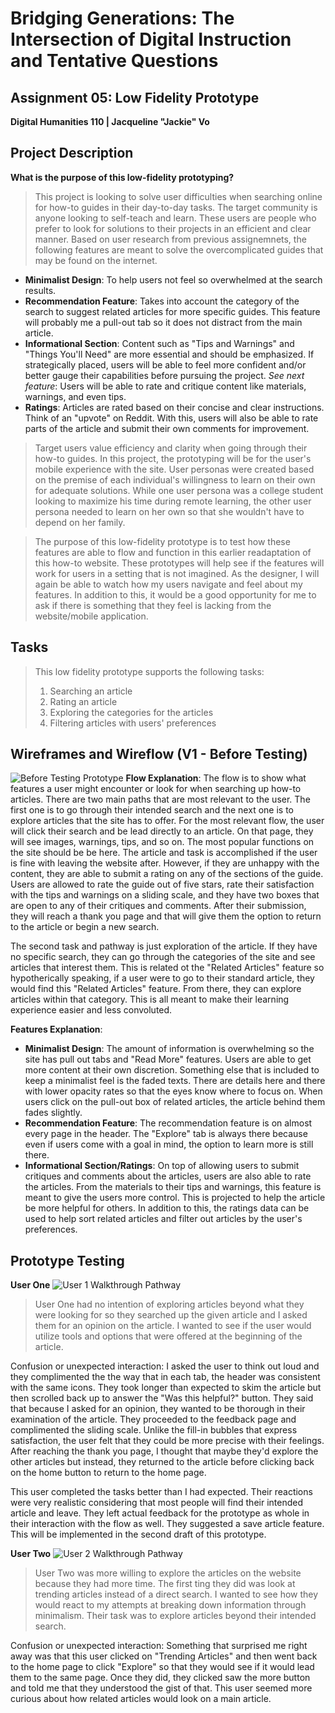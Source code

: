 # Bridging Generations: The Intersection of Digital Instruction and Tentative Questions
## Assignment 05: Low Fidelity Prototype ##
__Digital Humanities 110 | Jacqueline "Jackie" Vo__

## Project Description ##
**What is the purpose of this low-fidelity prototyping?**
> This project is looking to solve user difficulties when searching online for how-to guides in their day-to-day tasks. The target community is anyone looking to self-teach and learn. These users are people who prefer to look for solutions to their projects in an efficient and clear manner. Based on user research from previous assignemnets, the following features are meant to solve the overcomplicated guides that may be found on the internet. 

* **Minimalist Design**: To help users not feel so overwhelmed at the search results.
* **Recommendation Feature**: Takes into account the category of the search to suggest related articles for more specific guides. This feature will probably me a pull-out tab so it does not distract from the main article. 
* **Informational Section**: Content such as "Tips and Warnings" and "Things You'll Need" are more essential and should be emphasized. If strategically placed, users will be able to feel more confident and/or better gauge their capabilities before pursuing the project. *See next feature*: Users will be able to rate and critique content like materials, warnings, and even tips.
* **Ratings**: Articles are rated based on their concise and clear instructions. Think of an "upvote" on Reddit. With this, users will also be able to rate parts of the article and submit their own comments for improvement.

> Target users value efficiency and clarity when going through their how-to guides. In this project, the prototyping will be for the user's mobile experience with the site. User personas were created based on the premise of each individual's willingness to learn on their own for adequate solutions. While one user persona was a college student looking to maximize his time during remote learning, the other user persona needed to learn on her own so that she wouldn't have to depend on her family. 

> The purpose of this low-fidelity prototype is to test how these features are able to flow and function in this earlier readaptation of this how-to website. These prototypes will help see if the features will work for users in a setting that is not imagined. As the designer, I will again be able to watch how my users navigate and feel about my features. In addition to this, it would be a good opportunity for me to ask if there is something that they feel is lacking from the website/mobile application. 

## Tasks ##
> This low fidelity prototype supports the following tasks:
> 1. Searching an article
> 2. Rating an article
> 3. Exploring the categories for the articles
> 4. Filtering articles with users' preferences

## Wireframes and Wireflow (V1 - Before Testing) ##
![Before Testing Prototype](prototype.jpg)
**Flow Explanation**: The flow is to show what features a user might encounter or look for when searching up how-to articles. There are two main paths that are most relevant to the user. The first one is to go through their intended search and the next one is to explore articles that the site has to offer. For the most relevant flow, the user will click their search and be lead directly to an article. On that page, they will see images, warnings, tips, and so on. The most popular functions on the site should be be here. The article and task is accomplished if the user is fine with leaving the website after. However, if they are unhappy with the content, they are able to submit a rating on any of the sections of the guide. Users are allowed to rate the guide out of five stars, rate their satisfaction with the tips and warnings on a sliding scale, and they have two boxes that are open to any of their critiques and comments. After their submission, they will reach a thank you page and that will give them the option to return to the article or begin a new search.

The second task and pathway is just exploration of the article. If they have no specific search, they can go through the categories of the site and see articles that interest them. This is related ot the "Related Articles" feature so hypotherically speaking, if a user were to go to their standard article, they would find this "Related Articles" feature. From there, they can explore articles within that category. This is all meant to make their learning experience easier and less convoluted. 

**Features Explanation**:
* **Minimalist Design**: The amount of information is overwhelming so the site has pull out tabs and "Read More" features. Users are able to get more content at their own discretion. Something else that is included to keep a minimalist feel is the faded texts. There are details here and there with lower opacity rates so that the eyes know where to focus on. When users click on the pull-out box of related articles, the article behind them fades slightly. 
* **Recommendation Feature**: The recommendation feature is on almost every page in the header. The "Explore" tab is always there because even if users come with a goal in mind, the option to learn more is still there. 
* **Informational Section/Ratings**: On top of allowing users to submit critiques and comments about the articles, users are also able to rate the articles. From the materials to their tips and warnings, this feature is meant to give the users more control. This is projected to help the article be more helpful for others. In addition to this, the ratings data can be used to help sort related articles and filter out articles by the user's preferences. 

## Prototype Testing ##
**User One**
![User 1 Walkthrough Pathway](user1.jpg)
> User One had no intention of exploring articles beyond what they were looking for so they searched up the given article and I asked them for an opinion on the article. I wanted to see if the user would utilize tools and options that were offered at the beginning of the article.

Confusion or unexpected interaction: I asked the user to think out loud and they complimented the the way that in each tab, the header was consistent with the same icons. They took longer than expected to skim the article but then scrolled back up to answer the "Was this helpful?" button. They said that because I asked for an opinion, they wanted to be thorough in their examination of the article. They proceeded to the feedback page and complimented the sliding scale. Unlike the fill-in bubbles that express satisfaction, the user felt that they could be more precise with their feelings. After reaching the thank you page, I thought that maybe they'd explore the other articles but instead, they returned to the article before clicking back on the home button to return to the home page.

This user completed the tasks better than I had expected. Their reactions were very realistic considering that most people will find their intended article and leave. They left actual feedback for the prototype as whole in their interaction with the flow as well. They suggested a save article feature. This will be implemented in the second draft of this prototype. 

**User Two**
![User 2 Walkthrough Pathway](user2.jpg)
> User Two was more willing to explore the articles on the website because they had more time. The first ting they did was look at trending articles instead of a direct search. I wanted to see how they would react to my attempts at breaking down information through minimalism. Their task was to explore articles beyond their intended search.

Confusion or unexpected interaction: Something that surprised me right away was that this user clicked on "Trending Articles" and then went back to the home page to click "Explore" so that they would see if it would lead them to the same page. Once they did, they clicked saw the more button and told me that they understood the gist of that. This user seemed more curious about how related articles would look on a main article. 
